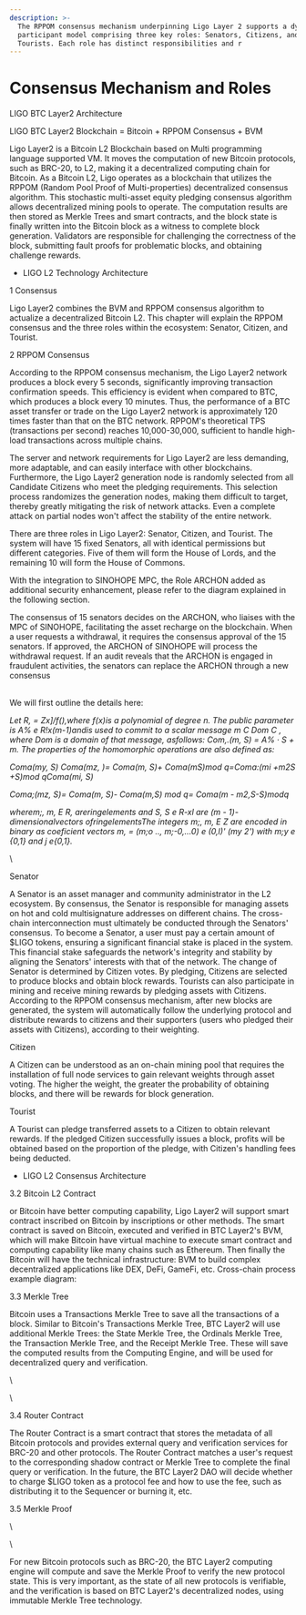 ```yaml
---
description: >-
  The RPPOM consensus mechanism underpinning Ligo Layer 2 supports a dynamic
  participant model comprising three key roles: Senators, Citizens, and
  Tourists. Each role has distinct responsibilities and r
---
```


# Consensus Mechanism and Roles

&#x20;LIGO BTC Layer2 Architecture

LIGO BTC Layer2 Blockchain = Bitcoin + RPPOM Consensus + BVM

Ligo Layer2 is a Bitcoin L2 Blockchain based on Multi programming language supported VM. It moves the computation of new Bitcoin protocols, such as BRC-20, to L2, making it a decentralized computing chain for Bitcoin. As a Bitcoin L2, Ligo  operates as a blockchain that utilizes the RPPOM (Random Pool Proof of Multi-properties) decentralized consensus algorithm. This stochastic multi-asset equity pledging consensus algorithm allows decentralized mining pools to operate. The computation results are then stored as Merkle Trees and smart contracts, and the block state is finally written into the Bitcoin block as a witness to complete block generation. Validators are responsible for challenging the correctness of the block, submitting fault proofs for problematic blocks, and obtaining challenge rewards.



* LIGO L2 Technology Architecture

1 Consensus

&#x20;Ligo Layer2 combines the BVM and RPPOM consensus algorithm to actualize a decentralized Bitcoin L2. This chapter will explain the RPPOM consensus and the three roles within the ecosystem: Senator, Citizen, and Tourist.

2 RPPOM Consensus

According to the RPPOM consensus mechanism, the Ligo Layer2 network produces a block every 5 seconds, significantly improving transaction confirmation speeds. This efficiency is evident when compared to BTC, which produces a block every 10 minutes. Thus, the performance of a BTC asset transfer or trade on the Ligo Layer2 network is approximately 120 times faster than that on the BTC network. RPPOM's theoretical TPS (transactions per second) reaches 10,000-30,000, sufficient to handle high-load transactions across multiple chains.

The server and network requirements for Ligo Layer2 are less demanding, more adaptable, and can easily interface with other blockchains. Furthermore, the Ligo Layer2 generation node is randomly selected from all Candidate Citizens who meet the pledging requirements. This selection process randomizes the generation nodes, making them difficult to target, thereby greatly mitigating the risk of network attacks. Even a complete attack on partial nodes won't affect the stability of the entire network.

There are three roles in Ligo Layer2: Senator, Citizen, and Tourist. The system will have 15 fixed Senators, all with identical permissions but different categories. Five of them will form the House of Lords, and the remaining 10 will form the House of Commons.&#x20;

With the integration to SINOHOPE MPC, the Role ARCHON added as additional security enhancement, please refer to the diagram explained in the following section.

The consensus of 15 senators decides on the ARCHON, who liaises with the MPC of SINOHOPE, facilitating the asset recharge on the blockchain. When a user requests a withdrawal, it requires the consensus approval of the 15 senators. If approved, the ARCHON of SINOHOPE will process the withdrawal request. If an audit reveals that the ARCHON is engaged in fraudulent activities, the senators can replace the ARCHON through a new consensus

\
We will first outline the details here:

_Let R, = Zx]/f(),where f(x)is a polynomial of degree n. The public parameter is A% e R!x(m-1)andis used to commit to a scalar message m C Dom C , where Dom is a domain of that message, asfollows: Com,.(m, S) = A% · S + m. The properties of the homomorphic operations are also defined as:_

_Coma(my, S) Coma(mz, )= Coma(m, S)+ Coma(mS)mod q=Coma:(mi +m2S +S)mod qComa(mi, S)_&#x20;

_Coma;(mz, S)= Coma(m, S)- Coma(m,S) mod q= Coma(m - m2,S-S)modq_

_wherem;, m, E R, areringelements and S, S e R-xl are (m - 1)-dimensionalvectors ofringelementsThe integers m;, m, E Z are encoded in binary as coeficient vectors m, = (m;o .., m;-0,...0) e (0,l)' (my 2') with m;y e {0,1} and j e{0,1}._

\


&#x20;Senator

A Senator is an asset manager and community administrator in the L2 ecosystem. By consensus, the Senator is responsible for managing assets on hot and cold multisignature addresses on different chains. The cross-chain interconnection must ultimately be conducted through the Senators' consensus. To become a Senator, a user must pay a certain amount of $LIGO tokens, ensuring a significant financial stake is placed in the system. This financial stake safeguards the network's integrity and stability by aligning the Senators' interests with that of the network. The change of Senator is determined by Citizen votes. By pledging, Citizens are selected to produce blocks and obtain block rewards. Tourists can also participate in mining and receive mining rewards by pledging assets with Citizens. According to the RPPOM consensus mechanism, after new blocks are generated, the system will automatically follow the underlying protocol and distribute rewards to citizens and their supporters (users who pledged their assets with Citizens), according to their weighting.

&#x20;Citizen

&#x20;A Citizen can be understood as an on-chain mining pool that requires the installation of full node services to gain relevant weights through asset voting. The higher the weight, the greater the probability of obtaining blocks, and there will be rewards for block generation.

Tourist

A Tourist can pledge transferred assets to a Citizen to obtain relevant rewards. If the pledged Citizen successfully issues a block, profits will be obtained based on the proportion of the pledge, with Citizen's handling fees being deducted.

&#x20;

* LIGO L2 Consensus Architecture

3.2 Bitcoin L2 Contract

or Bitcoin have better computing capability, Ligo Layer2 will support smart contract inscribed on Bitcoin by inscriptions or other methods. The smart contract is saved on Bitcoin, executed and verified in BTC Layer2's BVM, which will make Bitcoin have virtual machine to execute smart contract and computing capability like many chains such as Ethereum. Then finally the Bitcoin will have the technical infrastructure: BVM to build complex decentralized applications like DEX, DeFi, GameFi, etc.  Cross-chain process example diagram:

&#x20;

3.3 Merkle Tree

Bitcoin uses a Transactions Merkle Tree to save all the transactions of a block. Similar to Bitcoin's Transactions Merkle Tree, BTC Layer2 will use additional Merkle Trees: the State Merkle Tree, the Ordinals Merkle Tree, the Transaction Merkle Tree, and the Receipt Merkle Tree. These will save the computed results from the Computing Engine, and will be used for decentralized query and verification.

\


\


3.4 Router Contract

The Router Contract is a smart contract that stores the metadata of all Bitcoin protocols and provides external query and verification services for BRC-20 and other protocols. The Router Contract matches a user's request to the corresponding shadow contract or Merkle Tree to complete the final query or verification. In the future, the BTC Layer2 DAO will decide whether to charge $LIGO token as a protocol fee and how to use the fee, such as distributing it to the Sequencer or burning it, etc.

3.5 Merkle Proof

\


\


&#x20;     For new Bitcoin protocols such as BRC-20, the BTC Layer2 computing engine will compute and save the Merkle Proof to verify the new protocol state. This is very important, as the state of all new protocols is verifiable, and the verification is based on BTC Layer2's decentralized nodes, using immutable Merkle Tree technology.
